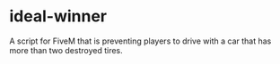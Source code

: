 # ideal-winner
A script for FiveM that is preventing players to drive with a car that has more than two destroyed tires.
